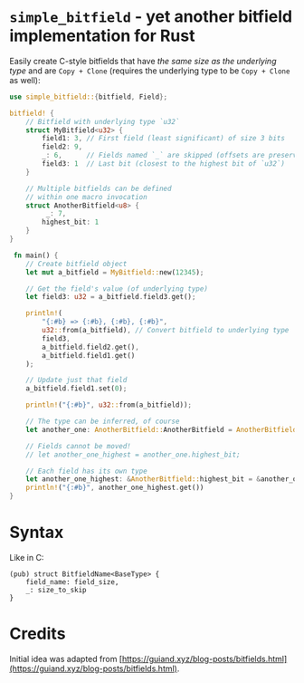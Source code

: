 # `simple_bitfield` - yet another bitfield implementation for Rust

Easily create C-style bitfields that have _the same size as the underlying type_ and are `Copy + Clone` (requires the underlying type to be `Copy + Clone` as well):

```rust
use simple_bitfield::{bitfield, Field};

bitfield! {
    // Bitfield with underlying type `u32`
    struct MyBitfield<u32> {
        field1: 3, // First field (least significant) of size 3 bits
        field2: 9,
        _: 6,      // Fields named `_` are skipped (offsets are preserved)
        field3: 1  // Last bit (closest to the highest bit of `u32`)
    }

    // Multiple bitfields can be defined
    // within one macro invocation
    struct AnotherBitfield<u8> {
         _: 7,
        highest_bit: 1
    }
}

 fn main() {
    // Create bitfield object
    let mut a_bitfield = MyBitfield::new(12345);

    // Get the field's value (of underlying type)
    let field3: u32 = a_bitfield.field3.get();

    println!(
        "{:#b} => {:#b}, {:#b}, {:#b}",
        u32::from(a_bitfield), // Convert bitfield to underlying type
        field3,
        a_bitfield.field2.get(),
        a_bitfield.field1.get()
    );

    // Update just that field
    a_bitfield.field1.set(0);

    println!("{:#b}", u32::from(a_bitfield));

    // The type can be inferred, of course
    let another_one: AnotherBitfield::AnotherBitfield = AnotherBitfield::new(184);

    // Fields cannot be moved!
    // let another_one_highest = another_one.highest_bit;

    // Each field has its own type
    let another_one_highest: &AnotherBitfield::highest_bit = &another_one.highest_bit;
    println!("{:#b}", another_one_highest.get())
}
```

# Syntax

Like in C:
```
(pub) struct BitfieldName<BaseType> {
    field_name: field_size,
    _: size_to_skip
}
```

# Credits

Initial idea was adapted from [https://guiand.xyz/blog-posts/bitfields.html](https://guiand.xyz/blog-posts/bitfields.html).